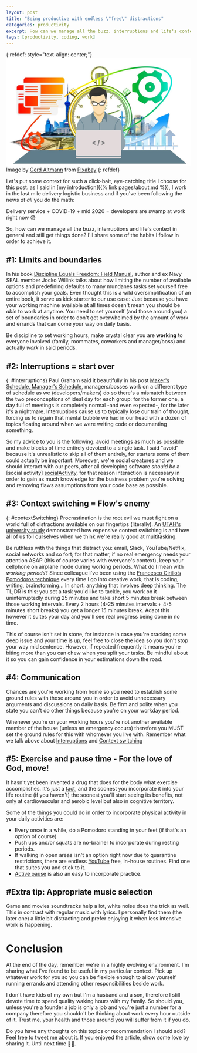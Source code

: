 ```yaml
---
layout: post
title: "Being productive with endless \"free\" distractions"
categories: productivity
excerpt: How can we manage all the buzz, interruptions and life's context in general and still get things done?
tags: [productivity, coding, work]
---
```


[referralAutor]: https://pixabay.com/es/users/geralt-9301/?utm_source=link-attribution&amp;utm_medium=referral&amp;utm_campaign=image&amp;utm_content=1995786
[referralLink]: https://pixabay.com/es/?utm_source=link-attribution&amp;utm_medium=referral&amp;utm_campaign=image&amp;utm_content=1995786
[discipline]: https://amzn.to/2NdAJFr
[makersPost]: http://www.paulgraham.com/makersschedule.html
[socialActivity]: https://pdfs.semanticscholar.org/63fa/86c5b5594e5b3b31b7e2c5252b7beaa8868a.pdf?_ga=2.200159982.1170270142.1593951485-1234286995.1593951485
[contextSwitching]: https://link.springer.com/content/pdf/10.3758%2FPBR.17.4.479.pdf
[pomodoro]: https://francescocirillo.com/products/the-pomodoro-technique-book-us-edition
[exercise]: https://time.com/4475628/the-new-science-of-exercise/?iid=toc_080116
[gymvirtual]: https://www.youtube.com/channel/UCVC52WMVzpkEUo3E7ykpv9g
[pause]: https://www.sprintphysio.co.uk/patient-exercises/at-work/pause-exercises.html

{:refdef: style="text-align: center;"}
![compass](/assets/posts/1_productivityRules/productivity.jpg)
Image by [Gerd Altmann][referralAutor] from [Pixabay][referralLink]
{: refdef}

Let's put some context for such a click-bait, eye-catching title I choose for this post. as I said in
[my introduction]({% link pages/about.md %}), I work in the last mile delivery logistic business and
if you've been following the news _at all_ you do the math:

Delivery service + COVID-19 + mid 2020 = developers are swamp at work right now 😰

So, how can we manage all the buzz, interruptions and life's context in general and still get things
done? I'll share some of the habits I follow in order to achieve it.

## #1: Limits and boundaries
In his book [Discipline Equals Freedom: Field Manual][discipline], author and ex Navy SEAL member 
Jocko Willink talks about how limiting the number of available options and predefining defaults to 
many mundanes tasks set yourself free to accomplish your goals. Even thought this is a wild 
oversimplification of an entire book, it serve us kick starter to our use case: Just because you 
have your working machine available at all times doesn't mean you should be _able_ to work at 
anytime. You need to set yourself (and those around you) a set of boundaries in order to don't get 
overwhelmed by the amount of work and errands that can come your way on daily basis.

Be discipline to set working hours, make crystal clear you are **working** to everyone
involved (family, roommates, coworkers and manager/boss) and actually _work_ in said periods.

## #2: Interruptions = start over 
{: #interruptions}
Paul Graham said it beautifully in his post [Maker's Schedule, Manager's Schedule][makersPost], 
managers/bosses work on a different type of schedule as we (developers/makers) do so there's 
a mismatch between the two preconceptions of ideal day for each group: for the former one, a day full
of meetings is completely normal -and even expected-, for the later it's a nightmare. Interruptions
cause us to typically lose our train of thought, forcing us to regain that mental bubble we had in
our head with a dozen of topics floating around when we were writing code or documenting something.

So my advice to you is the following: avoid meetings as much as possible and make blocks of time
entirely devoted to a single task. I said "avoid" because it's unrealistic to skip all of them 
entirely, for starters some of them could actually be important. Moreover, we're social creatures 
and we should interact with our peers, after all developing software _should be_ a [social activity]
[socialActivity], for that reason interaction is necessary in order to gain as much knowledge for 
the business problem you're solving and removing flaws assumptions from your code base as possible.

## #3: Context switching = Flow's enemy
{: #contextSwitching}
Procrastination is the root evil we must fight on a world full of distractions available on our
fingertips (literally). An [UTAH's university study][contextSwitching] demonstrated how expensive 
context switching is and how all of us foll ourselves when we think we're really good at 
multitasking.

Be ruthless with the things that distract you: email, Slack, YouTube/Netflix, 
social networks and so fort; for that matter, if no real emergency needs your attention ASAP (this 
of course varies with everyone's context), keep your cellphone on airplane mode during working 
periods. What do I mean with _working periods_? Since colleague I've been using the [Francesco 
Cirillo’s Pomodoros technique][pomodoro] every time I go into creative work, that is coding, 
writing, brainstorming... In short: anything that involves deep thinking. The TL;DR is this: you
set a task you'd like to tackle, you work on it uninterruptedly during 25 minutes and take short
5 minutes break between those working intervals. Every 2 hours (4-25 minutes intervals + 4-5 minutes
short breaks) you get a longer 15 minutes break. Adapt this however it suites your day and you'll
see real progress being done in no time. 

This of course isn't set in stone, for instance in case you're cracking some deep issue and your 
time is up, feel free to close the idea so you don't stop your way mid sentence. However, if 
repeated frequently it means you're biting more than you can chew when you split your tasks. Be
mindful about it so you can gain confidence in your estimations down the road.

## #4: Communication
Chances are you're working from home so you need to establish some ground rules with those around 
you in order to avoid unnecessary arguments and discussions on daily basis. Be firm and 
polite when you state you can't do other things because you're on your workday period.

Whenever you're on your working hours you're not another available member of the house (unless an 
emergency occurs) therefore you MUST set the ground rules for this with whomever you live with. 
Remember what we talk above about [Interruptions](#interruptions) and 
[Context switching](#contextSwitching)

## #5: Exercise and pause time - For the love of God, move!
It hasn't yet been invented a drug that does for the body what exercise accomplishes. It's just a 
[fact][exercise], and the soonest you incorporate it into your life routine (if you haven't) the 
soonest you'll start seeing its benefits, not only at cardiovascular and aerobic level but also in 
cognitive territory. 

Some of the things you could do in order to incorporate physical activity in your daily activities
are:

- Every once in a while, do a Pomodoro standing in your feet (if that's an option of course)
- Push ups and/or squats are no-brainer to incorporate during resting periods.
- If walking in open areas isn't an option right now due to quarantine restrictions, there are 
endless [YouTube][gymvirtual] free, in-house routines. Find one that suites you and stick to it.
- [Active pause][pause] is also an easy to incorporate practice.

## #Extra tip: Appropriate music selection
Game and movies soundtracks help a lot, white noise does the trick as well. This in contrast with 
regular music with lyrics. I personally find them (the later one) a little bit distracting and 
prefer enjoying it when less intensive work is happening.

# Conclusion

At the end of the day, remember we're in a highly evolving environment. I'm sharing what I've 
found to be useful in my particular context. Pick up whatever work for you so you can be flexible 
enough to allow yourself running errands and attending other responsibilities beside work. 

I don't have kids of my own but I'm a husband and a son, therefore I still devote time to 
spend quality waking hours with my family. So should you, unless you're a founder a job is only a 
job and you're just a number for a company therefore you shouldn't be thinking about work every 
hour outside of it. Trust me, your health and those around you will suffer from it if you do.

Do you have any thoughts on this topics or recommendation I should add? Feel free to tweet me 
about it. If you enjoyed the article, show some love by sharing it. Until next time 👋🏽.